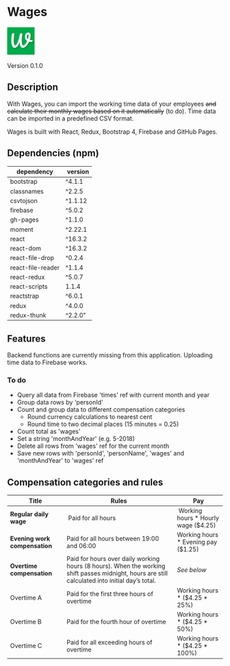 # Wages

![Wages icon](./logo-64.png?raw=true "Wages")

Version 0.1.0

## Description

With Wages, you can import the working time data of your employees ~~and calculate their monthly wages based on it automatically~~ (to do). Time data can be imported in a predefined CSV format.

Wages is built with React, Redux, Bootstrap 4, Firebase and GitHub Pages.


## Dependencies (npm)

| dependency | version |
| --- | --- |
| bootstrap | ^4.1.1 |
| classnames | ^2.2.5 |
| csvtojson | ^1.1.12 |
| firebase | ^5.0.2 |
| gh-pages | ^1.1.0 |
| moment | ^2.22.1 |
| react | ^16.3.2 |
| react-dom | ^16.3.2 |
| react-file-drop | ^0.2.4 |
| react-file-reader | ^1.1.4 |
| react-redux | ^5.0.7 |
| react-scripts | 1.1.4 |
| reactstrap | ^6.0.1 |
| redux | ^4.0.0 |
| redux-thunk | ^2.2.0" |


## Features

Backend functions are currently missing from this application. Uploading time data to Firebase works.

### To do

* Query all data from Firebase 'times' ref with current month and year
* Group data rows by 'personId'
* Count and group data to different compensation categories
  * Round currency calculations to nearest cent
  * Round time to two decimal places (15 minutes = 0.25)
* Count total as 'wages'
* Set a string 'monthAndYear' (e.g. 5-2018)
* Delete all rows from 'wages' ref for the current month
* Save new rows with 'personId', 'personName', 'wages' and 'monthAndYear' to 'wages' ref


## Compensation categories and rules

| Title | Rules | Pay |
| --- | --- | --- |
| **Regular daily wage** | Paid for all hours | Working hours * Hourly wage ($4.25) |
| **Evening work compensation** | Paid for all hours between 19:00 and 06:00 | Working hours * Evening pay ($1.25) |
| **Overtime compensation** | Paid for hours over daily working hours (8 hours). When the working shift passes midnight, hours are still calculated into initial day’s total. | *See below*|
| Overtime A | Paid for the first three hours of overtime | Working hours * ($4.25 * 25%) |
| Overtime B | Paid for the fourth hour of overtime | Working hours * ($4.25 * 50%) |
| Overtime C | Paid for all exceeding hours of overtime | Working hours * ($4.25 * 100%) |
